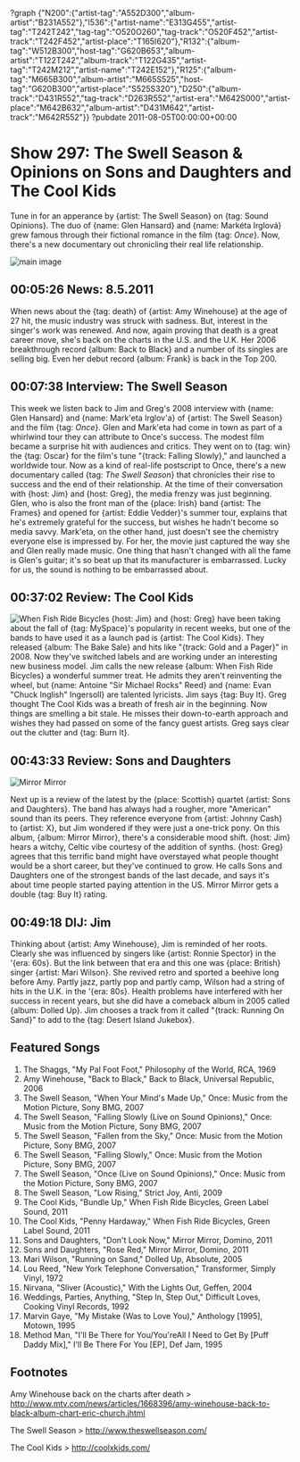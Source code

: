 ?graph {"N200":{"artist-tag":"A552D300","album-artist":"B231A552"},"I536":{"artist-name":"E313G455","artist-tag":"T242T242","tag-tag":"O520O260","tag-track":"O520F452","artist-track":"T242F452","artist-place":"T165I620"},"R132":{"album-tag":"W512B300","host-tag":"G620B653","album-artist":"T122T242","album-track":"T122G435","artist-tag":"T242M212","artist-name":"T242E152"},"R125":{"album-tag":"M665B300","album-artist":"M665S525","host-tag":"G620B300","artist-place":"S525S320"},"D250":{"album-track":"D431R552","tag-track":"D263R552","artist-era":"M642S000","artist-place":"M642B632","album-artist":"D431M642","artist-track":"M642R552"}}
?pubdate 2011-08-05T00:00:00+00:00

# Show 297: The Swell Season & Opinions on Sons and Daughters and The Cool Kids
Tune in for an apperance by {artist: The Swell Season} on {tag: Sound Opinions}. The duo of {name: Glen Hansard} and {name: Markéta Irglová} grew famous through their fictional romance in the film {tag: *Once*}. Now, there's a new documentary out chronicling their real life relationship.

![main image](http://static.soundopinions.org/images/2011/swellseason.jpg)

## 00:05:26 News: 8.5.2011
When news about the {tag: death} of {artist: Amy Winehouse} at the age of 27 hit, the music industry was struck with sadness. But, interest in the singer's work was renewed. And now, again proving that death is a great career move, she's back on the charts in the U.S. and the U.K. Her 2006 breakthrough record {album: Back to Black} and a number of its singles are selling big. Even her debut record {album: Frank} is back in the Top 200.

## 00:07:38 Interview: The Swell Season
This week we listen back to Jim and Greg's 2008 interview with {name: Glen Hansard} and {name: Mark'eta Irglov'a} of {artist: The Swell Season} and the film {tag: *Once*}. Glen and Mark'eta had come in town as part of a whirlwind tour they can attribute to Once's success. The modest film became a surprise hit with audiences and critics. They went on to {tag: win} the {tag: Oscar} for the film's tune "{track: Falling Slowly}," and launched a worldwide tour. Now as a kind of real-life postscript to Once, there's a new documentary called {tag: *The Swell Season*} that chronicles their rise to success and the end of their relationship. At the time of their conversation with {host: Jim} and {host: Greg}, the media frenzy was just beginning. Glen, who is also the front man of the {place: Irish} band {artist: The Frames} and opened for {artist: Eddie Vedder}'s summer tour, explains that he's extremely grateful for the success, but wishes he hadn't become so media savvy. Mark'eta, on the other hand, just doesn't see the chemistry everyone else is impressed by. For her, the movie just captured the way she and Glen really made music. One thing that hasn't changed with all the fame is Glen's guitar; it's so beat up that its manufacturer is embarrassed. Lucky for us, the sound is nothing to be embarrassed about. 

## 00:37:02 Review: The Cool Kids
![When Fish Ride Bicycles](http://is3.mzstatic.com/image/thumb/Music/v4/2e/60/f1/2e60f111-bc77-f244-dc9e-14a1cc43d6e0/source/600x600bb.jpg "275430748/445904209")
{host: Jim} and {host: Greg} have been taking about the fall of {tag: MySpace}'s popularity in recent weeks, but one of the bands to have used it as a launch pad is {artist: The Cool Kids}. They released {album: The Bake Sale} and hits like "{track: Gold and a Pager}" in 2008. Now they've switched labels and are working under an interesting new business model. Jim calls the new release {album: When Fish Ride Bicycles} a wonderful summer treat. He admits they aren't reinventing the wheel, but {name: Antoine "Sir Michael Rocks" Reed} and {name: Evan "Chuck Inglish" Ingersoll} are talented lyricists. Jim says {tag: Buy It}. Greg thought The Cool Kids was a breath of fresh air in the beginning. Now things are smelling a bit stale. He misses their down-to-earth approach and wishes they had passed on some of the fancy guest artists. Greg says clear out the clutter and {tag: Burn It}.

## 00:43:33 Review: Sons and Daughters
![Mirror Mirror](http://cdn4.pitchfork.com/albums/16775/homepage_large.559a4905.jpg "46927094/439379110")

Next up is a review of the latest by the {place: Scottish} quartet {artist: Sons and Daughters}. The band has always had a rougher, more "American" sound than its peers. They reference everyone from {artist: Johnny Cash} to {artist: X}, but Jim wondered if they were just a one-trick pony. On this album, {album: Mirror Mirror}, there's a considerable mood shift. {host: Jim} hears a witchy, Celtic vibe courtesy of the addition of synths. {host: Greg} agrees that this terrific band might have overstayed what people thought would be a short career, but they've continued to grow. He calls Sons and Daughters one of the strongest bands of the last decade, and says it's about time people started paying attention in the US. Mirror Mirror gets a double {tag: Buy It} rating.

## 00:49:18 DIJ: Jim
Thinking about {artist: Amy Winehouse}, Jim is reminded of her roots. Clearly she was influenced by singers like {artist: Ronnie Spector} in the '{era: 60s}. But the link between that era and this one was {place: British} singer {artist: Mari Wilson}. She revived retro and sported a beehive long before Amy. Partly jazz, partly pop and partly camp, Wilson had a string of hits in the U.K. in the '{era: 80s}. Health problems have interfered with her success in recent years, but she did have a comeback album in 2005 called {album: Dolled Up}. Jim chooses a track from it called "{track: Running On Sand}" to add to the {tag: Desert Island Jukebox}.

## Featured Songs
1. The Shaggs, "My Pal Foot Foot," Philosophy of the World, RCA, 1969
2. Amy Winehouse, "Back to Black," Back to Black, Universal Republic, 2006
3. The Swell Season, "When Your Mind's Made Up," Once: Music from the Motion Picture, Sony BMG, 2007
4. The Swell Season, "Falling Slowly (Live on Sound Opinions)," Once: Music from the Motion Picture, Sony BMG, 2007
5. The Swell Season, "Fallen from the Sky," Once: Music from the Motion Picture, Sony BMG, 2007
6. The Swell Season, "Falling Slowly," Once: Music from the Motion Picture, Sony BMG, 2007
7. The Swell Season, "Once (Live on Sound Opinions)," Once: Music from the Motion Picture, Sony BMG, 2007
8. The Swell Season, "Low Rising," Strict Joy, Anti, 2009
9. The Cool Kids, "Bundle Up," When Fish Ride Bicycles, Green Label Sound, 2011
10. The Cool Kids, "Penny Hardaway," When Fish Ride Bicycles, Green Label Sound, 2011
11. Sons and Daughters, "Don't Look Now," Mirror Mirror, Domino, 2011
12. Sons and Daughters, "Rose Red," Mirror Mirror, Domino, 2011
13. Mari Wilson, "Running on Sand," Dolled Up, Absolute, 2005
14. Lou Reed, "New York Telephone Conversation," Transformer, Simply Vinyl, 1972
15. Nirvana, "Sliver (Acoustic)," With the Lights Out, Geffen, 2004
16. Weddings, Parties, Anything, "Step In, Step Out," Difficult Loves, Cooking Vinyl Records, 1992
17. Marvin Gaye, "My Mistake (Was to Love You)," Anthology [1995], Motown, 1995
18. Method Man, "I'll Be There for You/You'reAll I Need to Get By [Puff Daddy Mix]," I'll Be There For You [EP], Def Jam, 1995


## Footnotes

Amy Winehouse back on the charts after death > http://www.mtv.com/news/articles/1668396/amy-winehouse-back-to-black-album-chart-eric-church.jhtml

The Swell Season > http://www.theswellseason.com/

The Cool Kids > http://coolxkids.com/